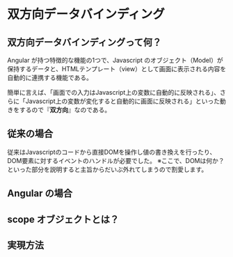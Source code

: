 # 双方向データバインディング

## 双方向データバインディングって何？

Angular が持つ特徴的な機能の1つで、Javascript のオブジェクト（Model）が保持するデータと、HTMLテンプレート（view）として画面に表示される内容を自動的に連携する機能である。

簡単に言えば、「画面での入力はJavascript上の変数に自動的に反映される」、さらに「Javascript上の変数が変化すると自動的に画面に反映される」といった動きをするので『**双方向**』なのである。

## 従来の場合

従来はJavascriptのコードから直接DOMを操作し値の書き換えを行ったり、DOM要素に対するイベントのハンドルが必要でした。
※ここで、DOMは何か？といった部分を説明すると主旨からだいぶ外れてしまうので割愛します。

## Angular の場合

## scope オブジェクトとは？

## 実現方法
